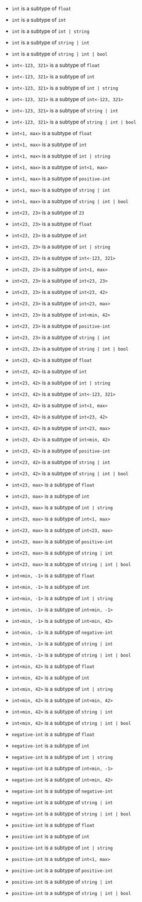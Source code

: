 - `int` is a subtype of `float`
- `int` is a subtype of `int`
- `int` is a subtype of `int | string`
- `int` is a subtype of `string | int`
- `int` is a subtype of `string | int | bool`

- `int<-123, 321>` is a subtype of `float`
- `int<-123, 321>` is a subtype of `int`
- `int<-123, 321>` is a subtype of `int | string`
- `int<-123, 321>` is a subtype of `int<-123, 321>`
- `int<-123, 321>` is a subtype of `string | int`
- `int<-123, 321>` is a subtype of `string | int | bool`

- `int<1, max>` is a subtype of `float`
- `int<1, max>` is a subtype of `int`
- `int<1, max>` is a subtype of `int | string`
- `int<1, max>` is a subtype of `int<1, max>`
- `int<1, max>` is a subtype of `positive-int`
- `int<1, max>` is a subtype of `string | int`
- `int<1, max>` is a subtype of `string | int | bool`

- `int<23, 23>` is a subtype of `23`
- `int<23, 23>` is a subtype of `float`
- `int<23, 23>` is a subtype of `int`
- `int<23, 23>` is a subtype of `int | string`
- `int<23, 23>` is a subtype of `int<-123, 321>`
- `int<23, 23>` is a subtype of `int<1, max>`
- `int<23, 23>` is a subtype of `int<23, 23>`
- `int<23, 23>` is a subtype of `int<23, 42>`
- `int<23, 23>` is a subtype of `int<23, max>`
- `int<23, 23>` is a subtype of `int<min, 42>`
- `int<23, 23>` is a subtype of `positive-int`
- `int<23, 23>` is a subtype of `string | int`
- `int<23, 23>` is a subtype of `string | int | bool`

- `int<23, 42>` is a subtype of `float`
- `int<23, 42>` is a subtype of `int`
- `int<23, 42>` is a subtype of `int | string`
- `int<23, 42>` is a subtype of `int<-123, 321>`
- `int<23, 42>` is a subtype of `int<1, max>`
- `int<23, 42>` is a subtype of `int<23, 42>`
- `int<23, 42>` is a subtype of `int<23, max>`
- `int<23, 42>` is a subtype of `int<min, 42>`
- `int<23, 42>` is a subtype of `positive-int`
- `int<23, 42>` is a subtype of `string | int`
- `int<23, 42>` is a subtype of `string | int | bool`

- `int<23, max>` is a subtype of `float`
- `int<23, max>` is a subtype of `int`
- `int<23, max>` is a subtype of `int | string`
- `int<23, max>` is a subtype of `int<1, max>`
- `int<23, max>` is a subtype of `int<23, max>`
- `int<23, max>` is a subtype of `positive-int`
- `int<23, max>` is a subtype of `string | int`
- `int<23, max>` is a subtype of `string | int | bool`

- `int<min, -1>` is a subtype of `float`
- `int<min, -1>` is a subtype of `int`
- `int<min, -1>` is a subtype of `int | string`
- `int<min, -1>` is a subtype of `int<min, -1>`
- `int<min, -1>` is a subtype of `int<min, 42>`
- `int<min, -1>` is a subtype of `negative-int`
- `int<min, -1>` is a subtype of `string | int`
- `int<min, -1>` is a subtype of `string | int | bool`

- `int<min, 42>` is a subtype of `float`
- `int<min, 42>` is a subtype of `int`
- `int<min, 42>` is a subtype of `int | string`
- `int<min, 42>` is a subtype of `int<min, 42>`
- `int<min, 42>` is a subtype of `string | int`
- `int<min, 42>` is a subtype of `string | int | bool`

- `negative-int` is a subtype of `float`
- `negative-int` is a subtype of `int`
- `negative-int` is a subtype of `int | string`
- `negative-int` is a subtype of `int<min, -1>`
- `negative-int` is a subtype of `int<min, 42>`
- `negative-int` is a subtype of `negative-int`
- `negative-int` is a subtype of `string | int`
- `negative-int` is a subtype of `string | int | bool`

- `positive-int` is a subtype of `float`
- `positive-int` is a subtype of `int`
- `positive-int` is a subtype of `int | string`
- `positive-int` is a subtype of `int<1, max>`
- `positive-int` is a subtype of `positive-int`
- `positive-int` is a subtype of `string | int`
- `positive-int` is a subtype of `string | int | bool`
